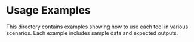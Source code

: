 # Usage Examples

This directory contains examples showing how to use each tool in various scenarios. Each example includes sample data and expected outputs.